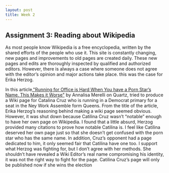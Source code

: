 ```yaml
---
layout: post
title: Week 2
---
```


## Assignment 3: Reading about Wikipedia

As most people know Wikipedia is a free encyclopedia, written by the shared efforts of the people who use it. This site is constantly changing, new pages and improvements to old pages are created daily. These new pages and edits are thoroughly inspected by qualified and authorized editors. However, there is always a case where someone does not agree with the editor’s opinion and major actions take place. this was the case for Erika Herzog.

In this article,["Running for Office is Hard When You have a Porn Star’s Name. This Makes it Worse"](https://qz.com/1352568/running-for-office-is-hard-when-you-have-a-porn-stars-name-this-makes-it-worse/) by Annalisa Merelli on Quartz, tried to produce a Wiki page for Catalina Cruz who is running in a Democrat primary for a seat in the Ney Work Assemble form Queens. From the title of the article, Erika Herzog’s reasoning behind making a wiki page seemed obvious. However, it was shut down because Catilina Cruz wasn’t “notable” enough to have her own page on Wikipedia. I found that a little absurd, Herzog provided many citations to prove how notable Catilina is. I feel like Catilina deserved her own page just so that she doesn’t get confused with the porn star who has the same name. In addition, Cruz’s opponent had a page dedicated to him, it only seemed fair that Catilina have one too. I support what Herzog was fighting for, but I don’t agree with her methods. She shouldn’t have revealed a Wiki Editor’s real name compromising his identity, it was not the right way to fight for the page. Catilina Cruz’s page will only be published now if she wins the election
